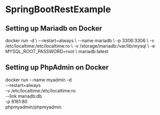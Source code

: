 # SpringBootRestExample


## Setting up Mariadb on Docker

docker run -d \ --restart=always \ --name mariadb \ -p 3306:3306 \ -v /etc/localtime:/etc/localtime:ro \ -v /storage/mariadb:/var/lib/mysql \ -e MYSQL_ROOT_PASSWORD=root \ mariadb:latest

## Setting up PhpAdmin on Docker

docker run --name myadmin -d \
--restart=always \
-v /etc/localtime:/etc/localtime:ro \
--link mariadb:db  \
-p 8181:80 \
phpmyadmin/phpmyadmin
